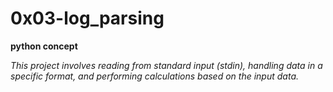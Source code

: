 # 0x03-log_parsing

__python concept__

_This project involves reading from standard input (stdin), handling data in a specific format, and performing calculations based on the input data._


